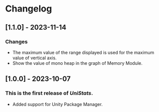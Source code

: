 ﻿# Changelog

## [1.1.0] - 2023-11-14
### Changes
- The maximum value of the range displayed is used for the maximum value of vertical axis.
- Show the value of mono heap in the graph of Memory Module.

## [1.0.0] - 2023-10-07
### This is the first release of *UniStats*.
- Added support for Unity Package Manager.
